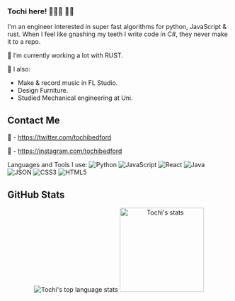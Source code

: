 ### Tochi here! 🧛🏽‍♀️ 🧚🏼

<!--
**tochibedford/tochibedford** is a ✨ _special_ ✨ repository because its `README.md` (this file) appears on your GitHub profile.

Here are some ideas to get you started:

- 🔭 I’m currently working on ...
- 🌱 I’m currently learning ...
- 👯 I’m looking to collaborate on ...
- 🤔 I’m looking for help with ...
- 💬 Ask me about ...
- 📫 How to reach me: ...
- 😄 Pronouns: ...
- ⚡ Fun fact: ...
-->

I'm an engineer interested in super fast algorithms for python, JavaScript & rust.
When I feel like gnashing my teeth I write code in C#, they never make it to a repo.

🌱 I’m currently working a lot with RUST.

🍾 I also:
  - Make & record music in FL Studio.
  - Design Furniture.
  - Studied Mechanical engineering at Uni.

## Contact Me
🔗 - https://twitter.com/tochibedford

🔗 - https://instagram.com/tochibedford

Languages and Tools I use:
![Python](https://img.shields.io/badge/-Python-05122A?style=flat&logo=python)
![JavaScript](https://img.shields.io/badge/-JavaScript-05122A?style=flat&logo=javascript)
![React](https://img.shields.io/badge/-React-05122A?style=flat&logo=react)
![Java](https://img.shields.io/badge/-Java-05122A?style=flat&logo=java)
![JSON](https://img.shields.io/badge/-JSON-05122A?style=flat&logo=json)
![CSS3](https://img.shields.io/badge/-CSS3-05122A?style=flat&logo=css3)
![HTML5](https://img.shields.io/badge/-HTML5-05122A?style=flat&logo=html5)

## GitHub Stats

<p align="center">
    <img src="https://github-readme-stats.vercel.app/api/top-langs/?username=tochibedford&hide=HTML,TeX&layout=compact&theme=tokyonight&exclude_repo=Android-ImageMagick7&langs_count=8" alt="Tochi's top language stats" />
    <img height="190" src="https://github-readme-stats.vercel.app/api?username=tochibedford&theme=tokyonight&show_icons=true&include_all_commits=true" alt="Tochi's stats" />
    
</p>


